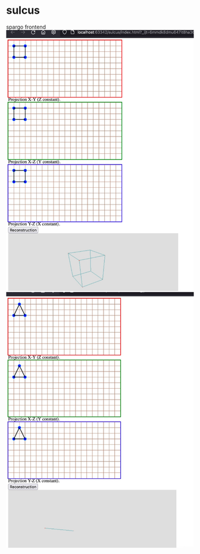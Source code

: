 # sulcus
spargo frontend
![Working square](screenshots/square.png)
![Failing pyramud](screenshots/pyramid.png)
